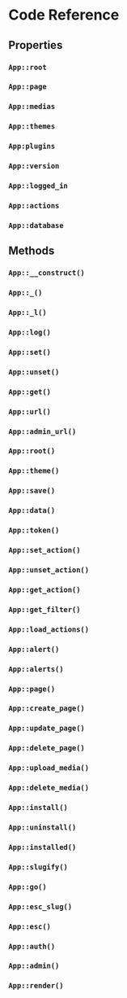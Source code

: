 # Code Reference

## Properties

### `App::root`
### `App::page`
### `App::medias`
### `App::themes`
### `App:plugins`
### `App::version`
### `App::logged_in`
### `App::actions`
### `App::database`

## Methods

### `App::__construct()`
### `App::_()`
### `App::_l()`
### `App::log()`
### `App::set()`
### `App::unset()`
### `App::get()`
### `App::url()`
### `App::admin_url()`
### `App::root()`
### `App::theme()`
### `App::save()`
### `App::data()`
### `App::token()`
### `App::set_action()`
### `App::unset_action()`
### `App::get_action()`
### `App::get_filter()`
### `App::load_actions()`
### `App::alert()`
### `App::alerts()`
### `App::page()`
### `App::create_page()`
### `App::update_page()`
### `App::delete_page()`
### `App::upload_media()`
### `App::delete_media()`
### `App::install()`
### `App::uninstall()`
### `App::installed()`
### `App::slugify()`
### `App::go()`
### `App::esc_slug()`
### `App::esc()`
### `App::auth()`
### `App::admin()`
### `App::render()`

